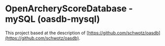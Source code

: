 # OpenArcheryScoreDatabase - mySQL (oasdb-mysql)

This project based at the description of [https://github.com/schwotz/oasdb](https://github.com/schwotz/oasdb).
